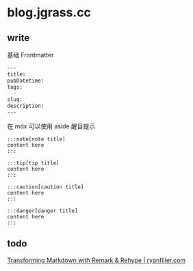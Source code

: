 # blog.jgrass.cc

## write

基础 Frontmatter

```txt
---
title: 
pubDatetime: 
tags: 
  - 
slug: 
description: 
---
```

在 mdx 可以使用 aside 醒目提示

```mdx
:::note[note title]
content here
:::

:::tip[tip title]
content here
:::

:::caution[caution title]
content here
:::

:::danger[danger title]
content here
:::
```

## todo

[Transforming Markdown with Remark & Rehype | ryanfiller.com](https://www.ryanfiller.com/blog/remark-and-rehype-plugins )
